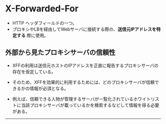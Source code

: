 # X-Forwarded-For
* HTTP ヘッダフィールドの一つ。
* プロキシやLBを経由してWebサーバに接続する際の、**送信元IPアドレスを特定する** 際に使用。



## 外部から見たプロキシサーバの信頼性
* XFFの利用は送信元ホストのIPアドレスを正直に報告するプロキシサーバの存在を仮定している。
* そのため、XFFを効果的に利用するためには、どのプロキシサーバが信頼できるかの情報が必須となる。


* 例えば、信頼できる人物が管理するサーバが一覧化されているホワイトリストに当該プロキシサーバが載っているかを検索するなどして情報を得る必要がある。

-------------------------------------------------
